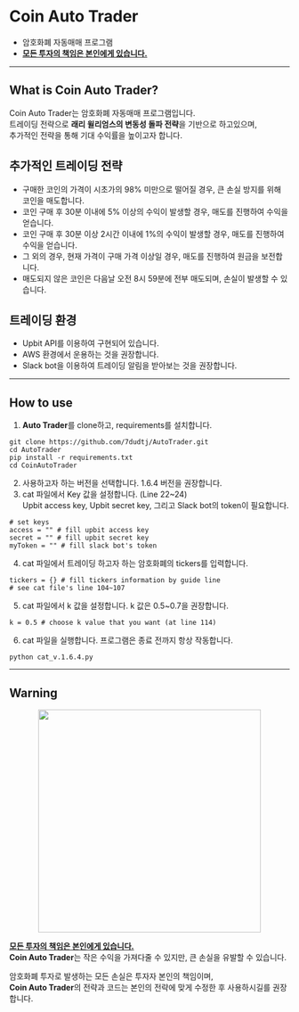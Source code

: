 # Coin Auto Trader

* 암호화폐 자동매매 프로그램
* <ins>**모든 투자의 책임은 본인에게 있습니다.**</ins>

---

## What is Coin Auto Trader?

Coin Auto Trader는 암호화폐 자동매매 프로그램입니다.  
트레이딩 전략으로 **래리 윌리엄스의 변동성 돌파 전략**을 기반으로 하고있으며,  
추가적인 전략을 통해 기대 수익률을 높이고자 합니다.  

## 추가적인 트레이딩 전략

* 구매한 코인의 가격이 시초가의 98% 미만으로 떨어질 경우, 큰 손실 방지를 위해 코인을 매도합니다.   
* 코인 구매 후 30분 이내에 5% 이상의 수익이 발생할 경우, 매도를 진행하여 수익을 얻습니다.  
* 코인 구매 후 30분 이상 2시간 이내에 1%의 수익이 발생할 경우, 매도를 진행하여 수익을 얻습니다.  
* 그 외의 경우, 현재 가격이 구매 가격 이상일 경우, 매도를 진행하여 원금을 보전합니다.  
* 매도되지 않은 코인은 다음날 오전 8시 59분에 전부 매도되며, 손실이 발생할 수 있습니다.  

## 트레이딩 환경

* Upbit API를 이용하여 구현되어 있습니다.  
* AWS 환경에서 운용하는 것을 권장합니다.  
* Slack bot을 이용하여 트레이딩 알림을 받아보는 것을 권장합니다.  

---

## How to use

1. **Auto Trader**를 clone하고, requirements를 설치합니다.  
```
git clone https://github.com/7dudtj/AutoTrader.git
cd AutoTrader
pip install -r requirements.txt
cd CoinAutoTrader
```
2. 사용하고자 하는 버전을 선택합니다. 1.6.4 버전을 권장합니다.  
3. cat 파일에서 Key 값을 설정합니다.  (Line 22~24)  
Upbit access key, Upbit secret key, 그리고 Slack bot의 token이 필요합니다.  
```
# set keys
access = "" # fill upbit access key
secret = "" # fill upbit secret key
myToken = "" # fill slack bot's token
```
4. cat 파일에서 트레이딩 하고자 하는 암호화폐의 tickers를 입력합니다.
```
tickers = {} # fill tickers information by guide line
# see cat file's line 104~107
```
5. cat 파일에서 k 값을 설정합니다. k 값은 0.5~0.7을 권장합니다.
```
k = 0.5 # choose k value that you want (at line 114)
```
6. cat 파일을 실행합니다. 프로그램은 종료 전까지 항상 작동합니다.  
```
python cat_v.1.6.4.py
```

---

## Warning

<p align="center">
  <img width="400" src="https://user-images.githubusercontent.com/67851701/174976264-43524462-13e8-4dda-b66d-2278297aa9a4.jpg">
</p> 

<ins>**모든 투자의 책임은 본인에게 있습니다.**</ins>  
**Coin Auto Trader**는 작은 수익을 가져다줄 수 있지만, 큰 손실을 유발할 수 있습니다.  

암호화폐 투자로 발생하는 모든 손실은 투자자 본인의 책임이며,  
**Coin Auto Trader**의 전략과 코드는 본인의 전략에 맞게 수정한 후 사용하시길를 권장합니다.  
